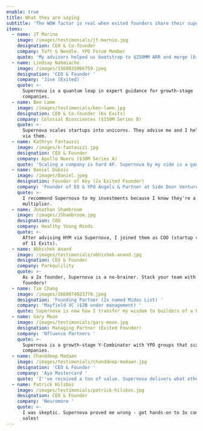 ```yaml
---
enable: true
title: What they are saying
subtitle: 'The WOW factor is real when exited founders share their superpowers. '
items:
  - name: JT Marino
    image: /images/testimonials/jt-marnio.jpg
    designation: CEO & Co-founder
    company: Tuft & Needle. YPO Forum Member
    quote: 'My advisors helped us bootstrap to $250MM ARR and merge (big exit). '
  - name: Lindsay Nahmiache
    image: /images/1560835066759.jpeg
    designation: 'CEO & Founder '
    company: 'Jive (Exited) '
    quote: >-
      Supernova is a quantum leap in expert guidance for growth-stage
      companies. 
  - name: Ben Lamm
    image: /images/testimonials/ben-lamm.jpg
    designation: CEO & Co-founder (6x Exits)
    company: Colossal Biosciences ($150M Series B)
    quote: >-
      Supernova scales startups into unicorns. They advise me and I help others
      via them.
  - name: Kathryn Fantauzzi
    image: /images/k-fantauzzi.jpg
    designation: CEO & Founder
    company: Apollo Nuero ($30M Series A)
    quote: 'Scaling a company is hard AF. Supernova by my side is a game-changer! '
  - name: Daniel Dubois
    image: /images/Daniel.jpeg
    designation: Founder of Key (2x Exited Founder)
    company: 'Founder of EO & YPO Angels & Partner at Side Door Ventures ($100M Fund) '
    quote: >-
      I recommend Supernova to my investments because I know they're a force
      multiplier.
  - name: Jonathan Shambroom
    image: /images/JShambroom.jpg
    designation: COO
    company: Healthy Young Minds
    quote: >-
      After advising HYM via Supernova, I joined them as COO (startup veteran: 9
      of 11 Exits). 
  - name: Abhishek Anand
    image: /images/testimonials/abhishek-anand.jpg
    designation: CEO & Founder
    company: Parkqulility
    quote: >-
      As a 2x founder, Supernova is a no-brainer. Stack your team with exited
      founders! 
  - name: Tim Chang
    image: /images/1660074023770.jpeg
    designation: 'Founding Partner (2x named Midas List) '
    company: 'Mayfield VC ($3B under management) '
    quote: Supernova is now how I transfer my wisdom to builders of a better world.
  - name: Gary Moon
    image: /images/testimonials/gary-moon.jpg
    designation: Managing Partner (Exited Founder)
    company: 'Nfluence Partners '
    quote: >-
      Supernova is a growth-stage Y-Combinator with YPO groups that scale
      companies.
  - name: Chanddeep Madaan
    image: /images/testimonials/chanddeep-madaan.jpg
    designation: 'CEO & Founder '
    company: 'Aya Mastercard '
    quote: 'I''ve received a ton of value. Supernova delivers what others advertise. '
  - name: Patrick Hilsbos
    image: /images/testimonials/patrick-hilsbos.jpg
    designation: CEO & Founder
    company: 'Neuromore '
    quote: >-
      I was skeptic. Supernova proved me wrong - got hands-on to 3x company
      sales!
---
```


